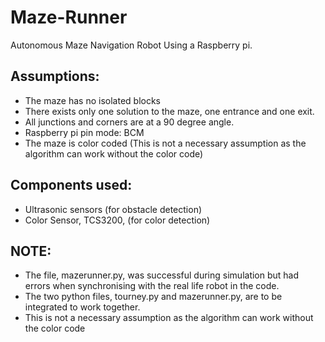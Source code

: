# Maze-Runner
Autonomous Maze Navigation Robot Using a Raspberry pi.

## Assumptions:
- The maze has no isolated blocks
- There exists only one solution to the maze, one entrance and one exit.
- All junctions and corners are at a 90 degree angle.
- Raspberry pi pin mode: BCM
- The maze is color coded (This is not a necessary assumption as the algorithm can work without the color code)

## Components used:
- Ultrasonic sensors (for obstacle detection)
- Color Sensor, TCS3200, (for color detection)


## NOTE: 
- The file, mazerunner.py, was successful during simulation but had errors when synchronising with the real life robot in the code.
- The two python files, tourney.py and mazerunner.py, are to be integrated to work together.
- This is not a necessary assumption as the algorithm can work without the color code
